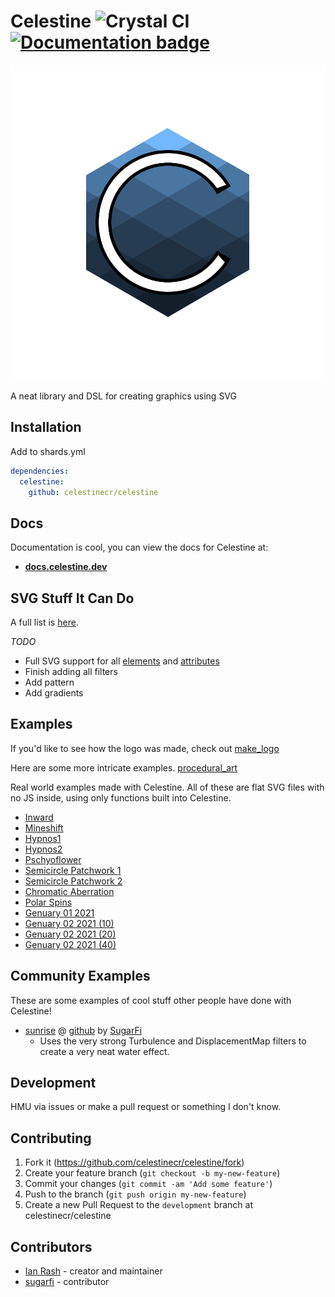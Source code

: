 # Celestine ![Crystal CI](https://github.com/celestinecr/celestine/workflows/Crystal%20CI/badge.svg) [![Documentation badge](https://img.shields.io/badge/docs-latest-green.svg?style=flat-square)](https://docs.celestine.dev)


[![Celestine Logo](https://raw.githubusercontent.com/celestinecr/celestine/main/logo/logo.svg)](https://github.com/celestinecr/celestine/blob/main/src/make_logo.cr)


A neat library and DSL for creating graphics using SVG

## Installation

Add to shards.yml

```yaml
dependencies:
  celestine:
    github: celestinecr/celestine
```

## Docs

Documentation is cool, you can view the docs for Celestine at:
 * [**docs.celestine.dev**](https://docs.celestine.dev/)

## SVG Stuff It Can Do

A full list is [here](https://docs.celestine.dev/svg_element_checklist.html).

 *TODO*
 * Full SVG support for all [elements](https://developer.mozilla.org/en-US/docs/Web/SVG/Element) and [attributes](https://developer.mozilla.org/en-US/docs/Web/SVG/Attribute)
 * Finish adding all filters
 * Add pattern
 * Add gradients

## Examples

If you'd like to see how the logo was made, check out [make_logo](https://github.com/celestinecr/celestine/blob/main/src/make_logo.cr)

Here are some more intricate examples. [procedural_art](https://github.com/sol-vin/procedural_art)

Real world examples made with Celestine. All of these are flat SVG files with no JS inside, using only functions built into Celestine.

 * [Inward](https://www.sol.vin/art/live/inward/)
 * [Mineshift](https://www.sol.vin/art/live/mineshift/)
 * [Hypnos1](https://cdpn.io/redcodefinal/fullpage/ZEOgzXX)
 * [Hypnos2](https://cdpn.io/redcodefinal/fullpage/WNxqYMy)
 * [Pschyoflower](https://codepen.io/redcodefinal/pen/mdrJeGZ)
 * [Semicircle Patchwork 1](https://codepen.io/redcodefinal/pen/WNGwdxe)
 * [Semicircle Patchwork 2](https://codepen.io/redcodefinal/pen/yLaOpae)
 * [Chromatic Aberration](https://codepen.io/redcodefinal/pen/zYKqpBZ)
 * [Polar Spins](https://codepen.io/redcodefinal/pen/RwGaxRY)
 * [Genuary 01 2021](https://codepen.io/redcodefinal/pen/RwGQdVN)
 * [Genuary 02 2021 (10)](https://codepen.io/redcodefinal/pen/bGwvrNo)
 * [Genuary 02 2021 (20)](https://codepen.io/redcodefinal/pen/jOMzLEz)
 * [Genuary 02 2021 (40)](https://codepen.io/redcodefinal/pen/MWjVovO)
 
## Community Examples

These are some examples of cool stuff other people have done with Celestine!

 * [sunrise](https://sunrise.sugarfi.dev) @ [github](https://github.com/sugarfi/sunrise) by [SugarFi](https://sugarfi.dev)
   * Uses the very strong Turbulence and DisplacementMap filters to create a very neat water effect.

## Development

HMU via issues or make a pull request or something I don't know.

## Contributing

1. Fork it (<https://github.com/celestinecr/celestine/fork>)
2. Create your feature branch (`git checkout -b my-new-feature`)
3. Commit your changes (`git commit -am 'Add some feature'`)
4. Push to the branch (`git push origin my-new-feature`)
5. Create a new Pull Request to the `development` branch at celestinecr/celestine

## Contributors

- [Ian Rash](https://github.com/sol-vin) - creator and maintainer
- [sugarfi](https://github.com/sugarfi) - contributor
